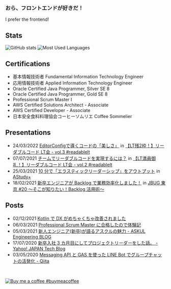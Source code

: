 ### おら、フロントエンドが好きだ！

I prefer the frontend!

## Stats

![GitHub stats](https://github-readme-stats.vercel.app/api?username=MxShun&show_icons=true&include_all_commits=true&count_private=true&hide_title=true&hide=issues&icon_color=FFDD00&title_color=FFDD00) ![Most Used Languages](https://github-readme-stats.vercel.app/api/top-langs/?username=MxShun&layout=compact&hide_title=true&hide=ASP)

## Certifications

- 基本情報技術者 Fundamental Information Technology Engineer
- 応用情報技術者 Applied Information Technology Engineer
- Oracle Certified Java Programmer, Silver SE 8
- Oracle Certified Java Programmer, Gold SE 8
- Professional Scrum Master I
- AWS Certified Solutions Architect - Associate
- AWS Certified Developer - Associate
- 日本安全食料料理協会コーヒーソムリエ Coffee Sommelier

## Presentations

- 24/03/2022 [EditorConfigで導くコードの「美しさ」](https://speakerdeck.com/askul/editorconfigdedao-kukodofalse-mei-sisa) in [【LT残2枠！】リーダブルコード LT会 - vol.3 #readablelt](https://rakus.connpass.com/event/238395/)
- 07/07/2021 [チームでリーダブルコードを実現するには？](https://speakerdeck.com/askul/timuderidaburukodowoshi-xian-suruniha) in [【LT満員御礼！】リーダブルコード LT会 - vol.2 #readablelt](https://rakus.connpass.com/event/215225/)
- 25/03/2021 [10 分で「エラスティックリーダーシップ」をアウトプット](https://speakerdeck.com/askul/10fen-te-erasuteitukuritasituhu-woautohututo) in [AStudy+](https://askul.connpass.com/event/204742/)
- 18/02/2021 [新卒エンジニアが Backlog で業務効率化しました！](https://speakerdeck.com/askul/jbugdong-jing-number-20-sokogazhi-ritai-backloghuo-yong-shu) in [JBUG 東京 #20 〜そこが知りたい！Backlog 活用術〜](https://jbug.connpass.com/event/202013/)

## Posts

- 02/12/2021 [Kotlin で DX がめちゃくちゃ改善されました](https://tech.askul.co.jp/entry/2021/12/02/090000)
- 06/03/2021 [Professional Scrum Master に合格したので体験記](https://qiita.com/MxShun/items/9adb7624a453c5b84c3d)
- 05/03/2021 [新人エンジニア(新卒)が語るアスクルの魅力 - ASKUL Engineering BLOG](https://tech.askul.co.jp/entry/2021/03/05/110000)
- 17/07/2020 [新卒入社 3 カ月目にしてプロジェクトリーダーをした話。 - Yahoo! JAPAN Tech Blog](https://techblog.yahoo.co.jp/entry/2020071730014127/)
- 03/05/2020 [Messaging API と GAS を使った LINE Bot でグループチャットの活発化 - Qiita](https://qiita.com/MxShun/items/7a563a795d41cdc0f1dc)

<br>

[![Buy me a coffee](https://cdn.buymeacoffee.com/buttons/bmc-new-btn-logo.svg) #buymeacoffee](https://www.buymeacoffee.com/MxShun)

<!--
**MxShun/MxShun** is a ✨ _special_ ✨ repository because its `README.md` (this file) appears on your GitHub profile.

Here are some ideas to get you started:

- 🔭 I’m currently working on ...
- 🌱 I’m currently learning ...
- 👯 I’m looking to collaborate on ...
- 🤔 I’m looking for help with ...
- 💬 Ask me about ...
- 📫 How to reach me: ...
- 😄 Pronouns: ...
- ⚡ Fun fact: ...
-->
